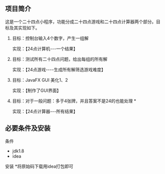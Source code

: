## 项目简介

这是一个二十四点小程序，功能分成二十四点游戏和二十四点计算器两个部分。目标及其实现如下。

1. 目标：控制台输入4个数字，产生一组解

   实现：【24点计算机---一个结果】

   

2. 目标：测试所有二十四点问题，给出每组的所有解

   实现：【24点游戏----生成所有解筛选游戏难度】

3. 目标：JavaFX GUI 美化1、2

   实现：【制作了GUI界面】

4. 目标：对于一般问题：多于4张牌，并且答案不是24的也能处理 *

   实现：【24点计算器---所有结果】

## 必要条件及安装

条件
* jdk1.8
* idea

安装
*将原始码下载用idea打包即可
